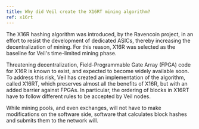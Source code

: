 ```yaml
---
title: Why did Veil create the X16RT mining algorithm?
ref: x16rt
---
```

The X16R hashing algorithm was introduced, by the Ravencoin project, in an effort to resist the development of dedicated ASICs, thereby increasing the decentralization of mining. For this reason, X16R was selected as the baseline for Veil's time-limited mining phase.

Threatening decentralization, Field-Programmable Gate Array (FPGA) code for X16R is known to exist, and expected to become widely available soon. To address this risk, Veil has created an implementation of the algorithm, called X16RT, which preserves almost all the benefits of X16R, but with an added barrier against FPGAs. In particular, the ordering of blocks in X16RT have to follow different rules to be accepted by Veil nodes.

While mining pools, and even exchanges, will not have to make modifications on the software side, software that calculates block hashes and submits them to the network will.